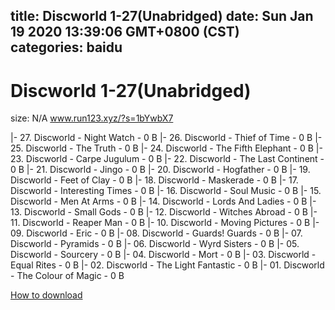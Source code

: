 
title: Discworld 1-27(Unabridged)
date: Sun Jan 19 2020 13:39:06 GMT+0800 (CST)    
categories: baidu
---

# Discworld 1-27(Unabridged)
size: N/A
 www.run123.xyz/?s=1bYwbX7
 
|- 27. Discworld - Night Watch - 0 B
|- 26. Discworld - Thief of Time - 0 B
|- 25. Discworld - The Truth - 0 B
|- 24. Discworld - The Fifth Elephant - 0 B
|- 23. Discworld - Carpe Jugulum - 0 B
|- 22. Discworld - The Last Continent - 0 B
|- 21. Discworld - Jingo - 0 B
|- 20. Discworld - Hogfather - 0 B
|- 19. Discworld - Feet of Clay - 0 B
|- 18. Discworld - Maskerade - 0 B
|- 17. Discworld - Interesting Times - 0 B
|- 16. Discworld - Soul Music - 0 B
|- 15. Discworld - Men At Arms - 0 B
|- 14. Discworld - Lords And Ladies - 0 B
|- 13. Discworld - Small Gods - 0 B
|- 12. Discworld - Witches Abroad - 0 B
|- 11. Discworld - Reaper Man - 0 B
|- 10. Discworld - Moving Pictures - 0 B
|- 09. Discworld - Eric - 0 B
|- 08. Discworld - Guards! Guards - 0 B
|- 07. Discworld - Pyramids - 0 B
|- 06. Discworld - Wyrd Sisters - 0 B
|- 05. Discworld - Sourcery - 0 B
|- 04. Discworld - Mort - 0 B
|- 03. Discworld - Equal Rites - 0 B
|- 02. Discworld - The Light Fantastic - 0 B
|- 01. Discworld - The Colour of Magic - 0 B

[How to download](https://bpcam.bemobtrk.com/go/2ceec3aa-1ca2-46d6-b9ff-aaa5c184517c?jno=261)